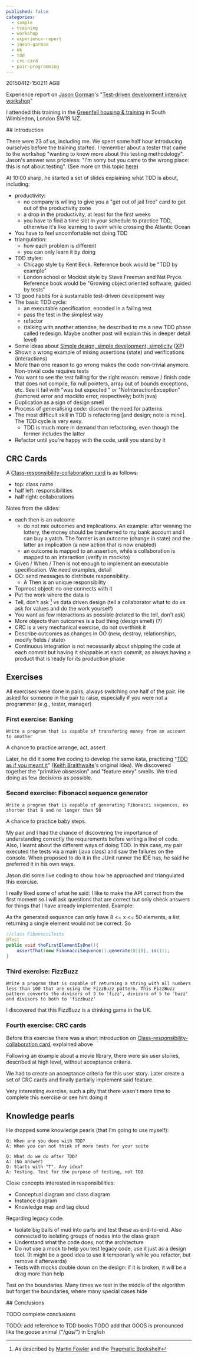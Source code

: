 ```yaml
---
published: false
categories:
  - sample
  - training
  - workshop
  - experience-report
  - jason-gorman
  - uk
  - tdd
  - crc-card
  - pair-programming
---
```


20150412-150211 AGB

Experience report on [Jason Gorman][jason-gorman]'s "[Test-driven development intensive workshop][workshop-link]"

I attended this training in the [Greenfell housing & training][training-place] in South Wimbledon, London SW19 1JZ.

## Introduction

There were 23 of us, including me. We spent some half hour introducing ourselves before the training started. I remember about a tester that came to the workshop "wanting to know more about this testing methodology". Jason's answer was priceless: "I'm sorry but you came to the wrong place: this is not about testing". (See more on this topic [here][tdd-is-not-a-good-name])

At 10:00 sharp, he started a set of slides explaining what TDD is about, including:

  * productivity:
    * no company is willing to give you a "get out of jail free" card to get out of the productivity zone
    * a drop in the productivity, at least for the first weeks
    * you have to find a time slot in your schedule to practice TDD, otherwise it's like learning to swim while crossing the Atlantic Ocean
  * You have to feel uncomfortable not doing TDD
  * triangulation: 
    * how each problem is different
    * you can only learn it by doing
  * TDD styles:
    * Chicago style by Kent Beck. Reference book would be "TDD by example"
    * London school or Mockist style by Steve Freeman and Nat Pryce. Reference book would be "Growing object oriented software, guided by tests"
  * 13 good habits for a sustainable test-driven development way
  * The basic TDD cycle:
    * an executable specification, encoded in a failing test
    * pass the test in the simplest way 
    * refactor
    * (talking with another attendee, he described to me a new TDD phase called redesign. Maybe another post will explain this in deeper detail level)
  * Some ideas about [Simple design, simple development, simplicity][simplicity] ([XP][xp])
  * Shown a wrong example of mixing assertions (state) and verifications (interactions)
  * More than one reason to go wrong makes the code non-trivial anymore. Non-trivial code requires tests
  * You want to see the test failing for the right reason: remove / finish code that does not compile, fix null pointers, array out of bounds exceptions, etc. See it fail with "was <X> but expected <Y>" or "NoInteractionException" (hamcrest error and mockito error, respectively; both java)
  * Duplication as a sign of design smell
  * Process of generalising code: discover the need for patterns
  * The most difficult skill in TDD is refactoring [and design; note is mine]. The TDD cycle is very easy.
    * TDD is much more in demand than refactoring, even though the former includes the latter
  * Refactor until you're happy with the code, until you stand by it

## CRC Cards



A [Class-responsibility-collaboration card][crc-cards] is as follows:

  * top: class name
  * half left: responsibilities
  * half right: collaborations

Notes from the slides:

  * each then is an outcome
    * do not mix outcomes and implications. An example: after winning the lottery, the money should be transferred to my bank account and I can buy a yatch. The former is an outcome (change in state) and the latter an implication (a new action that is now enabled)
    * an outcome is mapped to an assertion, while a collaboration is mapped to an interaction (verify in mockito)
  * Given / When / Then is not enough to implement an executable specification. We need examples, detail
  * OO: send messages to distribute responsibility.
    * A Then is an unique responsibility
  * Topmost object: no one connects with it
  * Put the work where the data is
  * Tell, don't ask [^1] vs data driven design (tell a collaborator what to do vs ask for values and do the work yourself)
  * You want as few interactions as possible (related to the tell, don't ask)
  * More objects than outcomes is a bad thing (design smell) (?)
  * CRC is a very mechanical exercise, do not overthink it
  * Describe outcomes as changes in OO (new, destroy, relationships, modify fields / state)
  * Continuous integration is not necessarily about shipping the code at each commit but having it shippable at each commit, as always having a product that is ready for its production phase




## Exercises

All exercises were done in pairs, always switching one half of the pair. He asked for someone in the pair to raise, especially if you were not a programmer (e.g., tester, manager)

### First exercise: Banking

```Write a program that is capable of transfering money from an account to another```

A chance to practice arrange, act, assert

Later, he did it some live coding to develop the same kata, practicing "[TDD as if you meant it][tdd-as-if-you-meant-it]" ([Keith Braithwaite][keith-b]'s original idea). We discovered together the "primitive obsession" and "feature envy" smells. We tried doing as few decisions as possible.

### Second exercise: Fibonacci sequence generator

```Write a program that is capable of generating Fibonacci sequences, no shorter that 8 and no longer than 50```

A chance to practice baby steps.

My pair and I had the chance of discovering the importance of understanding correctly the requirements before writing a line of code. Also, I learnt about the different ways of doing TDD. In this case, my pair executed the tests via a main (java class) and saw the failures on the console. When proposed to do it in the JUnit runner the IDE has, he said he preferred it in his own ways.

Jason did some live coding to show how he approached and triangulated this exercise. 

I really liked some of what he said: I like to make the API correct from the first moment so I will ask questions that are correct but only check answers for things that I have already implemented. Example:

As the generated sequence can only have 8 <= x <= 50 elements, a list returning a single element would not be correct. So

```java
//class FibonacciTests
@Test
public void theFirstElementIsOne(){
	assertThat(new FibonacciSequence().generate(8)[0], is(1));
}
```

### Third exercise: FizzBuzz

```Write a program that is capable of returning a string with all numbers less than 100 that are using the FizzBuzz pattern. This FizzBuzz pattern converts the divisors of 3 to 'fizz', divisors of 5 to 'buzz' and divisors to both to 'fizzbuzz'```

I discovered that this FizzBuzz is a drinking game in the UK.

### Fourth exercise: CRC cards

Before this exercise there was a short introduction on [Class-responsibility-collaboration card][crc-cards], explained above

Following an example about a movie library, there were six user stories, described at high level, without acceptance criteria.

We had to create an acceptance criteria for this user story. Later create a set of CRC cards and finally partially implement said feature. 

Very interesting exercise, such a pity that there wasn't more time to complete this exercise or see him doing it

## Knowledge pearls

He dropped some knowledge pearls (that I'm going to use myself):

```
Q: When are you done with TDD?
A: When you can not think of more tests for your suite
```

```
Q: What do we do after TDD?
A: (No answer)
Q: Starts with "T". Any idea?
A: Testing. Test for the purpose of testing, not TDD
```

Close concepts interested in responsibilities:
  * Conceptual diagram and class diagram
  * Instance diagram
  * Knowledge map and tag cloud

Regarding legacy code:
  * Isolate big balls of mud into parts and test these as end-to-end. Also connected to isolating groups of nodes into the class graph
  * Understand what the code does, not the architecture
  * Do not use a mock to help you test legacy code, use it just as a design tool. (It might be a good idea to use it temporarily while you refactor, but remove it afterwards)
  * Tests with mocks double down on the design: if it is broken, it will be a drag more than help


Test on the boundaries. Many times we test in the middle of the algorithm but forget the boundaries, where many special cases hide


## Conclusions

TODO complete conclusions


[training-place]: http://www.grenfell-housing.co.uk/
[jason-gorman]: http://twitter.com/@jasongorman
[workshop-link]: http://www.codemanship.co.uk/tdd.html
[pola]: http://en.wikipedia.org/wiki/Principle_of_least_astonishment
[tdd-as-if-you-meant-it]: http://www.infoq.com/presentations/TDD-as-if-You-Meant-It
[tdd-is-not-a-good-name]: TODO
[simplicity]: http://www.extremeprogramming.org/rules/simple.html
[xp]: http://www.extremeprogramming.org
[keith-b]: https://twitter.com/keithb_b
[crc-cards]: http://en.wikipedia.org/wiki/Class-responsibility-collaboration_card
[^1]: As described by [Martin Fowler](http://martinfowler.com/bliki/TellDontAsk.html) and the [Pragmatic Bookshelf](https://pragprog.com/articles/tell-dont-ask)

TODO: add reference to TDD books
TODO add that GOOS is pronounced like the goose animal ("/gús/") in English
